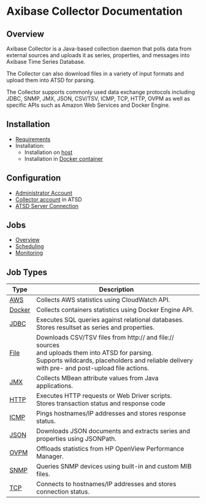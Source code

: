 # Axibase Collector Documentation

## Overview

Axibase Collector is a Java-based collection daemon that polls data from external sources and uploads it as series, properties, and messages into Axibase Time Series Database. 

The Collector can also download files in a variety of input formats and upload them into ATSD for parsing.

The Collector supports commonly used data exchange protocols including JDBC, SNMP, JMX, JSON, CSV/TSV, ICMP, TCP, HTTP, OVPM as well as specific APIs such as Amazon Web Services and Docker Engine.

## Installation

* [Requirements](requirements.md)
* Installation:
  - Installation on [host](installation.md)
  - Installation in [Docker container](installation-on-docker.md)

## Configuration

* [Administrator Account](configure-administrator-account.md)
* [Collector account](https://github.com/axibase/atsd-docs/blob/master/administration/collector-account.md) in ATSD
* [ATSD Server Connection](atsd-server-connection.md)

## Jobs

* [Overview](job-generic.md)
* [Scheduling](scheduling.md)
* [Monitoring](job-completion-messages.md)

## Job Types

**Type** | **Description**
----- | -----
[AWS](jobs/aws.md) | Collects AWS statistics using CloudWatch API.
[Docker](jobs/docker.md) | Collects containers statistics using Docker Engine API.
[JDBC](jobs/jdbc.md) | Executes SQL queries against relational databases.<br>Stores resultset as series and properties.
[File](jobs/file.md) | Downloads CSV/TSV files from http:// and file:// sources<br> and uploads them into ATSD for parsing.<br>Supports wildcards, placeholders and reliable delivery with pre- and post-upload file actions.
[JMX](jobs/jmx.md) | Collects MBean attribute values from Java applications.
[HTTP](jobs/http.md) | Executes HTTP requests or Web Driver scripts. <br>Stores transaction status and response code
[ICMP](jobs/icmp.md) | Pings hostnames/IP addresses and stores response status.
[JSON](jobs/json.md) | Downloads JSON documents and extracts series and properties using JSONPath.
[OVPM](jobs/ovpm.md) | Offloads statistics from HP OpenView Performance Manager.
[SNMP](jobs/snmp.md) | Queries SNMP devices using built-in and custom MIB files.
[TCP](jobs/tcp.md) | Connects to hostnames/IP addresses and stores connection status.


